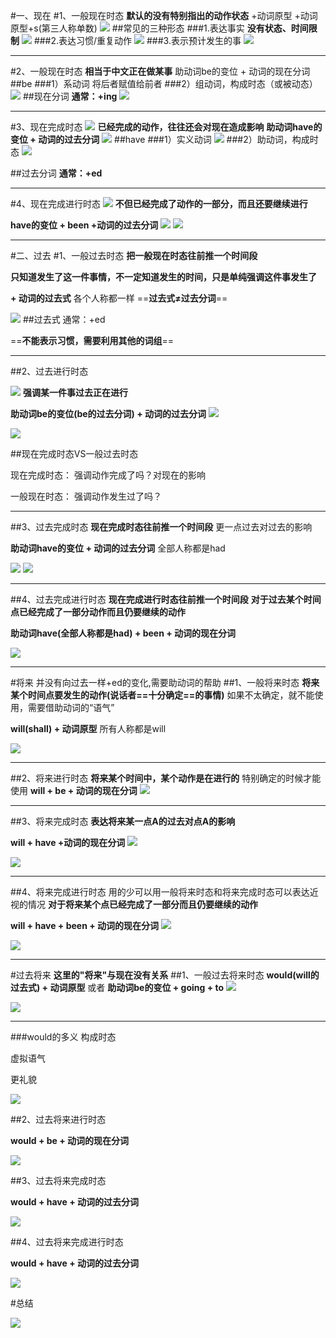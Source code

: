 #一、现在
#1、一般现在时态
**默认的没有特别指出的动作状态**
+动词原型
+动词原型+s(第三人称单数)
![](2021-04-23-19-16-01.png)
##常见的三种形态
###1.表达事实
**没有状态、时间限制**
![](2021-04-23-19-20-00.png)
###2.表达习惯/重复动作
![](2021-04-23-19-24-07.png)
###3.表示预计发生的事
![](2021-04-23-19-25-34.png)
****
#2、一般现在时态
**相当于中文正在做某事**
助动词be的变位 + 动词的现在分词
##be
###1）系动词
将后者赋值给前者
###2）组动词，构成时态（或被动态）
![](2021-04-23-19-30-06.png)
##现在分词
**通常：+ing**
![](2021-04-23-19-33-54.png)
****
#3、现在完成时态
![](2021-04-23-19-34-58.png)
**已经完成的动作，往往还会对现在造成影响**
**助动词have的变位 + 动词的过去分词**
![](2021-04-23-19-42-37.png)
##have
###1）实义动词
![](2021-04-23-19-38-13.png)
###2）助动词，构成时态
![](2021-04-23-19-39-16.png)

##过去分词
**通常：+ed**
****
#4、现在完成进行时态
![](2021-04-23-19-43-34.png)
**不但已经完成了动作的一部分，而且还要继续进行**

**have的变位 + been +动词的过去分词**
![](2021-04-23-19-45-44.png)
![](2021-04-23-19-46-53.png)


****
#二、过去
#1、一般过去时态
**把一般现在时态往前推一个时间段**

**只知道发生了这一件事情，不一定知道发生的时间，只是单纯强调这件事发生了**

**+ 动词的过去式**
各个人称都一样
==**过去式$\neq$过去分词**==

![](2021-04-23-19-59-30.png)
##过去式
通常：+ed

==**不能表示习惯，需要利用其他的词组**==
****

##2、过去进行时态

![](2021-04-23-20-04-11.png)
**强调某一件事过去正在进行**

**助动词be的变位(be的过去分词) + 动词的过去分词**
![](2021-04-23-20-06-50.png)

![](2021-04-23-20-08-14.png)

##现在完成时态VS一般过去时态

现在完成时态：
强调动作完成了吗？对现在的影响

一般现在时态：
强调动作发生过了吗？
****
##3、过去完成时态
**现在完成时态往前推一个时间段**
更一点过去对过去的影响

**助动词have的变位 + 动词的过去分词**
全部人称都是had

![](2021-04-23-20-28-54.png)
![](2021-04-23-20-31-11.png)

****

##4、过去完成进行时态
**现在完成进行时态往前推一个时间段**
**对于过去某个时间点已经完成了一部分动作而且仍要继续的动作**

**助动词have(全部人称都是had) + been + 动词的现在分词**

![](2021-04-23-20-37-48.png)

***

#将来
并没有向过去一样+ed的变化,需要助动词的帮助
##1、一般将来时态
**将来某个时间点要发生的动作(说话者==十分确定==的事情)**
如果不太确定，就不能使用，需要借助动词的“语气”

**will(shall) + 动词原型**
所有人称都是will

![](2021-04-23-20-45-34.png)
****

##2、将来进行时态
**将来某个时间中，某个动作是在进行的**
特别确定的时候才能使用
**will + be + 动词的现在分词**
![](2021-04-23-20-51-02.png)
***

##3、将来完成时态
**表达将来某一点A的过去对点A的影响**

**will + have +动词的现在分词**
![](2021-04-23-20-55-20.png)

![](2021-04-23-20-55-44.png)

***

##4、将来完成进行时态
用的少可以用一般将来时态和将来完成时态可以表达近视的情况
**对于将来某个点已经完成了一部分而且仍要继续的动作**

**will + have + been + 动词的现在分词**
![](2021-04-23-20-59-14.png)

![](2021-04-24-17-00-45.png)
****

#过去将来
**这里的"将来"与现在没有关系**
##1、一般过去将来时态
**would(will的过去式) + 动词原型**
或者
**助动词be的变位 + going + to**
![](2021-04-24-21-46-12.png)

![](2021-04-24-21-44-17.png)
*****

###would的多义
构成时态

虚拟语气

更礼貌

![](2021-04-24-22-25-27.png)

##2、过去将来进行时态

**would + be + 动词的现在分词**

![](2021-04-24-22-39-47.png)

##3、过去将来完成时态

**would + have + 动词的过去分词**

![](2021-04-24-22-43-23.png)

##4、过去将来完成进行时态

**would + have + 动词的过去分词**

![](2021-04-24-22-47-51.png)

#总结

![](2021-04-24-22-49-35.png)
